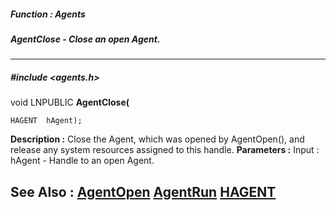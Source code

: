 ##### Function : Agents
##### AgentClose - Close an open Agent.
---
##### #include <agents.h>
void LNPUBLIC **AgentClose(**

	HAGENT  hAgent);
**Description :**
Close the Agent, which was opened by AgentOpen(), and release any system 
resources assigned to this handle.
**Parameters :**
Input :
hAgent  -  Handle to an open Agent.


**See Also :**
[AgentOpen](D:/md_files/AgentOpen.md)
[AgentRun](D:/md_files/AgentRun.md)
[HAGENT](D:/md_files/HAGENT.md)
---
